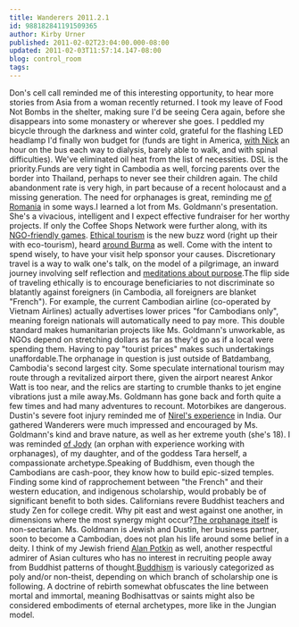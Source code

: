 ```yaml
---
title: Wanderers 2011.2.1
id: 988182841191509365
author: Kirby Urner
published: 2011-02-02T23:04:00.000-08:00
updated: 2011-02-03T11:57:14.147-08:00
blog: control_room
tags: 
---
```


[](http://www.flickr.com/photos/17157315@N00/5410183236/)Don's cell call reminded me of this interesting opportunity, to hear more stories from Asia from a woman recently returned.  I took my leave of Food Not Bombs in the shelter, making sure I'd be seeing Cera again, before she disappears into some monastery or wherever she goes.  I peddled my bicycle through the darkness and winter cold, grateful for the flashing LED headlamp I'd finally won budget for (funds are tight in America, [with Nick](http://mybizmo.blogspot.com/2011/01/hny-rabbit.html) an hour on the bus each way to dialysis, barely able to walk, and with spinal difficulties).  We've eliminated oil heat from the list of necessities.  DSL is the priority.Funds are very tight in Cambodia as well, forcing parents over the border into Thailand, perhaps to never see their children again.  The child abandonment rate is very high, in part because of a recent holocaust and a missing generation.  The need for orphanages is great, reminding me [of Romania](http://mybizmo.blogspot.com/2008/05/field-trip.html) in some ways.I learned a lot from Ms. Goldmann's presentation.  She's a vivacious, intelligent and I expect effective fundraiser for her worthy projects. If only the Coffee Shops Network were further along, with its [NGO-friendly games](http://coffeeshopsnet.blogspot.com/2009/06/geometry-toyz.html).  [Ethical tourism](http://www.globalstudentoutreach.org/gap-year.php) is the new buzz word (right up their with eco-tourism), heard [around Burma](http://worldgame.blogspot.com/2011/01/beyond-rangoon-movie-review.html) as well.  Come with the intent to spend wisely, to have your visit help sponsor your causes. Discretionary travel is a way to walk one's talk, on the model of a pilgrimage, an inward journey involving self reflection and [meditations about purpose](http://www.youtube.com/watch?v=MMfTllm19AQ).The flip side of traveling ethically is to encourage beneficiaries to not discriminate so blatantly against foreigners (in Cambodia, all foreigners are blanket "French"). For example, the current Cambodian airline (co-operated by Vietnam Airlines) actually advertises lower prices "for Cambodians only", meaning foreign nationals will automatically need to pay more.  This double standard makes humanitarian projects like Ms. Goldmann's unworkable, as NGOs depend on stretching dollars as far as they'd go as if a local were spending them.  Having to pay "tourist prices" makes such undertakings unaffordable.The orphanage in question is just outside of Batdambang, Cambodia's second largest city.  Some speculate international tourism may route through a revitalized airport there, given the airport nearest Ankor Watt is too near, and the relics are starting to crumble thanks to jet engine vibrations just a mile away.Ms. Goldmann has gone back and forth quite a few times and had many adventures to recount. Motorbikes are dangerous.  Dustin's severe foot injury reminded me of [Nirel's experience](http://coffeeshopsnet.blogspot.com/2010/12/nirels-adventures.html) in India.  Our gathered Wanderers were much impressed and encouraged by Ms. Goldmann's kind and brave nature, as well as her extreme youth (she's 18).  I was reminded [of Jody](http://controlroom.blogspot.com/2008/10/on-tap.html) (an orphan with experience working with orphanages), of my daughter, and of the goddess Tara herself, a compassionate archetype.Speaking of Buddhism, even though the Cambodians are cash-poor, they know how to build epic-sized temples.  Finding some kind of rapprochement between "the French" and their western education, and indigenous scholarship, would probably be of significant benefit to both sides. Californians revere Buddhist teachers and study Zen for college credit.  Why pit east and west against one another, in dimensions where the most synergy might occur?[The orphanage itself](http://www.globalstudentoutreach.org/) is non-sectarian.  Ms. Goldmann is Jewish and Dustin, her business partner, soon to become a Cambodian, does not plan his life around some belief in a deity.  I think of my Jewish friend [Alan Potkin](http://worldgame.blogspot.com/2010/06/asian-scholar-visits.html) as well, another respectful admirer of Asian cultures who has no interest in recruiting people away from Buddhist patterns of thought.[Buddhism](http://worldgame.blogspot.com/2011/01/economics-of-happiness-movie-review.html) is variously categorized as poly and/or non-theist, depending on which branch of scholarship one is following.  A doctrine of rebirth somewhat obfuscates the line between mortal and immortal, meaning Bodhisattvas or saints might also be considered embodiments of eternal archetypes, more like in the Jungian model.